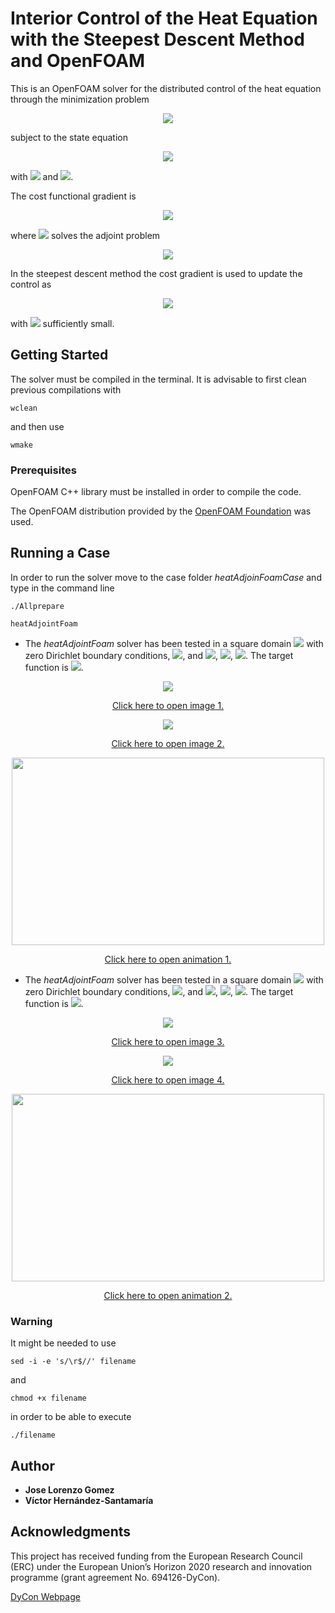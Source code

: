 # Interior Control of the Heat Equation with the Steepest Descent Method and OpenFOAM

This is an OpenFOAM solver for the distributed control of the heat equation through the minimization problem

<p align="center">
  <img src="https://latex.codecogs.com/gif.latex?%5Cbegin%7Balign*%7D%20%5Cmin_%7Bu%20%5Cin%20L%5E2%20%5Cleft%28%20%5COmega%20%5Ctimes%20%5Cleft%28%200%20%2C%20T%20%5Cright%29%20%5Cright%29%7D%20%5Cmathcal%7BJ%7D%20%5Cleft%28%20u%20%2C%20y%20%5Cleft%28%20u%20%5Cright%29%20%5Cright%29%20%3D%20%26%20%5Cmin_%7Bu%20%5Cin%20L%5E2%20%5Cleft%28%20%5COmega%20%5Ctimes%20%5Cleft%28%200%20%2C%20T%20%5Cright%29%20%5Cright%29%7D%20%5Cfrac%7B%5Cbeta_1%7D%7B2%7D%20%5Cint_0%5ET%20%5Cint_%7B%5COmega%7D%20u%5E2%20%5Cmathrm%7Bd%7D%20%5COmega%20%5C%2C%20%5Cmathrm%7Bd%7Dt%20&plus;%20%5Cfrac%7B%5Cbeta_2%7D%7B2%7D%5Cint_0%5ET%20%5Cint_%7B%5COmega%7D%20%5Cleft%28%20y%20-%20y_d%20%5Cright%29%5E2%20%5Cmathrm%7Bd%7D%20%5COmega%20%5C%2C%20%5Cmathrm%7Bd%7Dt%20&plus;%20%5Cfrac%7B%5Cbeta_3%7D%7B2%7D%20%5Cint_%7B%5COmega%7D%20%5Cleft%28%20y%5Cleft%28%20%5Ccdot%2C%20T%20%5Cright%29%20-%20Y_d%20%5Cright%29%5E2%20%5Cmathrm%7Bd%7D%20%5COmega%2C%20%5Cquad%20%5Cbeta_1%2C%20%5C%20%5Cbeta_2%2C%20%5C%20%5Cbeta_3%20%5Cin%20%5Cmathbb%7BR%7D%5E&plus;%2C%20%5Cend%7Balign*%7D">
</p>

subject to the state equation

<p align="center">
    <img src="https://latex.codecogs.com/gif.latex?%5Cbegin%7Bcases%7D%20%5Cpartial_t%20y%20-%20%5CDelta%20y%20%3D%20f%20&plus;%20u%20%26%20%5Ctext%7Bin%20%7D%20Q%20%3D%20%5COmega%20%5Ctimes%20%5Cleft%28%200%2C%20T%20%5Cright%29%2C%5C%5C%20y%20%3D%20y_D%20%26%20%5Ctext%7Bon%20%7D%20%5CSigma_D%20%3D%20%5CGamma_D%20%5Ctimes%20%5Cleft%28%200%2C%20T%20%5Cright%29%2C%5C%5C%20%5Cdisplaystyle%20%5Cfrac%7B%5Cpartial%20y%7D%7B%5Cpartial%20n%7D%20%3D%20y_N%20%26%20%5Ctext%7Bon%20%7D%20%5CSigma_N%20%3D%20%5CGamma_N%20%5Ctimes%20%5Cleft%28%200%2C%20T%20%5Cright%29%2C%5C%5C%20y%20%5Cleft%28%20%5Ccdot%2C%200%20%5Cright%29%20%3D%20y_0%20%26%20%5Ctext%7Bin%20%7D%20%5COmega%2C%20%5Cend%7Bcases%7D">
</p>

with <img src="https://latex.codecogs.com/gif.latex?%5CGamma%20%3D%20%5CGamma_D%20%5Ccup%20%5CGamma_N"> and <img src ="https://latex.codecogs.com/gif.latex?%5CGamma_D%20%5Ccap%20%5CGamma_N%3D%20%5Cemptyset">.

The cost functional gradient is

<p align="center">
    <img src="https://latex.codecogs.com/gif.latex?%5Cmathcal%7BJ%7D%5E%5Cprime%20%5Cleft%28%20u%20%5Cright%29%20%3D%20%5Cvarphi%20&plus;%20%5Cbeta_1%20u%2C">
</p>

where <img src="https://latex.codecogs.com/gif.latex?%5Cvarphi"> solves the adjoint problem

<p align="center">
    <img src="https://latex.codecogs.com/gif.latex?%5Cbegin%7Bcases%7D%20-%5Cpartial_t%20%5Cvarphi%20-%20%5CDelta%20%5Cvarphi%20%3D%20%5Cbeta_2%20%5Cleft%28%20y%20-%20y_d%20%5Cright%29%2C%20%26%20%5Ctext%7Bin%20%7D%20Q%2C%20%5C%5C%20%5Cvarphi%5Cleft%28%20%5Ccdot%2C%20T%20%5Cright%29%20%3D%20%5Cbeta_3%20%5Cleft%28%20y%20%5Cleft%28%20%5Ccdot%2C%20T%20%5Cright%29%20-%20Y_d%20%5Cright%29%2C%20%26%20%5Ctext%7Bin%20%7D%20%5COmega%2C%20%5C%5C%20%5Cvarphi%20%3D%200%2C%20%26%20%5Ctext%7Bon%20%7D%20%5CSigma_D%2C%20%5C%5C%20%5Cdisplaystyle%20%5Cfrac%7B%5Cpartial%20%5Cvarphi%7D%7B%5Cpartial%20n%7D%20%3D%200%2C%20%26%20%5Ctext%7Bon%20%7D%20%5CSigma_N.%20%5Cend%7Bcases%7D">
</p>

In the steepest descent method the cost gradient is used to update the control as

<p align="center">
    <img src="https://latex.codecogs.com/gif.latex?u%5E%7B%5Cleft%28%20n%20&plus;%201%20%5Cright%29%7D%20%3D%20u%5E%7B%5Cleft%28%20n%20%5Cright%29%7D%20-%20%5Cepsilon%20%5Cmathcal%7BJ%7D%5E%5Cprime%20%5Cleft%28%20u%5E%7B%5Cleft%28%20n%20%5Cright%29%7D%20%5Cright%29%2C%20%5Cquad%20%5Cepsilon%20%5Cin%20%5Cmathbb%7BR%7D%5E&plus;%2C">
</p>

with <img src="https://latex.codecogs.com/gif.latex?%5Cepsilon"> sufficiently small.

## Getting Started

The solver must be compiled in the terminal. It is advisable to first clean previous compilations with

```
wclean
```

and then use

```
wmake
```

### Prerequisites

OpenFOAM C++ library must be installed in order to compile the code.

The OpenFOAM distribution provided by the [OpenFOAM Foundation](https://openfoam.org/) was used.

## Running a Case

In order to run the solver move to the case folder _heatAdjoinFoamCase_ and type in the command line

```
./Allprepare

heatAdjointFoam
```

* The _heatAdjointFoam_ solver has been tested in a square domain <img src="https://latex.codecogs.com/gif.latex?%5B0%2C%201%5D%20%5Ctimes%20%5B0%2C%201%5D"> with zero Dirichlet boundary conditions, <img src="https://latex.codecogs.com/gif.latex?%5Cepsilon%3D100">, and <img src="https://latex.codecogs.com/gif.latex?%5Cbeta_1%20%3D%2010%5E%7B-3%7D%2C10%5E%7B-4%7D%2C10%5E%7B-5%7D%2C10%5E%7B-6%7D">, <img src="https://latex.codecogs.com/gif.latex?%5Cbeta_2%20%3D%201">, <img src="https://latex.codecogs.com/gif.latex?%5Cbeta_3%20%3D%200">. The target function is <img src="https://latex.codecogs.com/gif.latex?y_d%20%3D%20xy%20%5Csin%20%5Cleft%28%20%5Cpi%20x%20%5Cright%29%20%5Csin%20%5Cleft%28%20%5Cpi%20y%20%5Cright%29">.

<p align="center">
  <img src="heatAdjointFoamCase/J_b2_1_b3_0.png">
</p>

<p align="center">
  <a href="https://github.com/ChairOfComputationalMathematics/heatAdjointFoam/blob/master/heatAdjointFoamCase/J_b2_1_b3_0.png" target="_blank">Click here to open image 1.</a>
</p>

<p align="center">
  <img src="heatAdjointFoamCase/Jy_b2_1_b3_0.png">
</p>

<p align="center">
  <a href="https://github.com/ChairOfComputationalMathematics/heatAdjointFoam/blob/master/heatAdjointFoamCase/Jy_b2_1_b3_0.png" target="_blank">Click here to open image 2.</a>
</p>

<p align="center">
  <img src="heatAdjointFoamCase/anim_y_b6.gif" width="500" height="300">
</p>

<p align="center">
  <a href="https://github.com/ChairOfComputationalMathematics/heatAdjointFoam/blob/master/heatAdjointFoamCase/anim_y_b6.gif" target="_blank">Click here to open animation 1.</a>
</p>

* The _heatAdjointFoam_ solver has been tested in a square domain <img src="https://latex.codecogs.com/gif.latex?%5B0%2C%201%5D%20%5Ctimes%20%5B0%2C%201%5D"> with zero Dirichlet boundary conditions, <img src="https://latex.codecogs.com/gif.latex?%5Cepsilon%3D10">, and <img src="https://latex.codecogs.com/gif.latex?%5Cbeta_1%20%3D%2010%5E%7B-3%7D%2C10%5E%7B-4%7D%2C10%5E%7B-5%7D%2C10%5E%7B-6%7D">, <img src="https://latex.codecogs.com/gif.latex?%5Cbeta_2%20%3D%200">, <img src="https://latex.codecogs.com/gif.latex?%5Cbeta_3%20%3D%201">. The target function is <img src="https://latex.codecogs.com/gif.latex?Y_d%20%3D%20xy%20%5Csin%20%5Cleft%28%20%5Cpi%20x%20%5Cright%29%20%5Csin%20%5Cleft%28%20%5Cpi%20y%20%5Cright%29">.

<p align="center">
  <img src="heatAdjointFoamCase/J_b2_0_b3_1.png">
</p>

<p align="center">
  <a href="https://github.com/ChairOfComputationalMathematics/heatAdjointFoam/blob/master/heatAdjointFoamCase/J_b2_0_b3_1.png" target="_blank">Click here to open image 3.</a>
</p>

<p align="center">
  <img src="heatAdjointFoamCase/Jy_b2_0_b3_1.png">
</p>

<p align="center">
  <a href="https://github.com/ChairOfComputationalMathematics/heatAdjointFoam/blob/master/heatAdjointFoamCase/Jy_b2_0_b3_1.png" target="_blank">Click here to open image 4.</a>
</p>

<p align="center">
  <img src="heatAdjointFoamCase/anim_Y_b6.gif" width="500" height="300">
</p>

<p align="center">
  <a href="https://github.com/ChairOfComputationalMathematics/heatAdjointFoam/blob/master/heatAdjointFoamCase/anim_Y_b6.gif" target="_blank">Click here to open animation 2.</a>
</p>

### Warning

It might be needed to use 

```
sed -i -e 's/\r$//' filename
```

and

```
chmod +x filename
```

in order to be able to execute 

```
./filename
```

## Author

* **Jose Lorenzo Gomez**
* **Víctor Hernández-Santamaría**

## Acknowledgments

This project has received funding from the European Research Council (ERC) under the European  Union’s Horizon 2020 research and innovation programme (grant agreement No. 694126-DyCon).
 
[DyCon Webpage](http://cmc.deusto.eus/dycon/)
